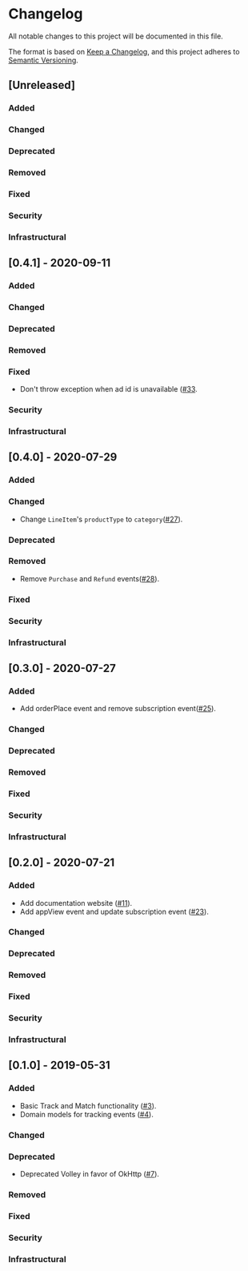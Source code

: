 # Changelog

All notable changes to this project will be documented in this file.

The format is based on [Keep a Changelog](https://keepachangelog.com/en/1.0.0/),
and this project adheres to [Semantic Versioning](https://semver.org/spec/v2.0.0.html).

## [Unreleased]
### Added

### Changed

### Deprecated

### Removed

### Fixed

### Security

### Infrastructural


## [0.4.1] - 2020-09-11
### Added

### Changed

### Deprecated

### Removed

### Fixed
 - Don't throw exception when ad id is unavailable ([#33](https://github.com/velocidi/velocidi-android-sdk/pull/33).

### Security

### Infrastructural


## [0.4.0] - 2020-07-29
### Added

### Changed
- Change `LineItem`'s `productType` to `category`([#27](https://github.com/velocidi/velocidi-android-sdk/pull/27)).

### Deprecated

### Removed
- Remove `Purchase` and `Refund` events([#28](https://github.com/velocidi/velocidi-android-sdk/pull/28)).

### Fixed

### Security

### Infrastructural


## [0.3.0] - 2020-07-27
### Added
 - Add orderPlace event and remove subscription event([#25](https://github.com/velocidi/velocidi-android-sdk/pull/25)).

### Changed

### Deprecated

### Removed

### Fixed

### Security

### Infrastructural


## [0.2.0] - 2020-07-21
### Added
 - Add documentation website ([#11](https://github.com/velocidi/velocidi-android-sdk/pull/11)).
 - Add appView event and update subscription event ([#23](https://github.com/velocidi/velocidi-android-sdk/pull/23)).

### Changed

### Deprecated

### Removed

### Fixed

### Security

### Infrastructural

## [0.1.0] - 2019-05-31
### Added
 - Basic Track and Match functionality ([#3](https://github.com/velocidi/velocidi-android-sdk/pull/3)).
 - Domain models for tracking events ([#4](https://github.com/velocidi/velocidi-android-sdk/pull/4)).
 
### Changed

### Deprecated
- Deprecated Volley in favor of OkHttp ([#7](https://github.com/velocidi/velocidi-android-sdk/pull/7)).

### Removed

### Fixed

### Security

### Infrastructural
